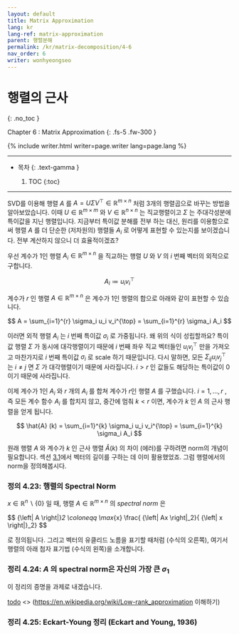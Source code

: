 ```yaml
---
layout: default
title: Matrix Approximation
lang: kr
lang-ref: matrix-approximation
parent: 행렬분해
permalink: /kr/matrix-decomposition/4-6
nav_order: 6
writer: wonhyeongseo
---
```


# 행렬의 근사
{: .no_toc }


Chapter 6 : Matrix Approximation
{: .fs-5 .fw-300 }


{% include writer.html writer=page.writer lang=page.lang %}

---

- 목차
    {: .text-gamma }

    1. TOC
    {:toc}

---

SVD를 이용해 행렬 $A$ 를 $A = U \Sigma V^\top \in \mathbb{R} ^ {m \times n}$
처럼 3개의 행렬곱으로 바꾸는 방법을 알아보았습니다.
이때 $U \in \mathbb{R} ^ {m \times m}$ 와 $V \in \mathbb{R} ^ {n \times n}$ 는 직교행렬이고 $\Sigma$ 는 주대각성분에 특이값을 지닌 행렬입니다.
지금부터 특이값 분해를 전부 하는 대신, 원리를 이용함으로써 행렬 $A$ 를 더 단순한 (저차원의) 행렬들 $A_i$ 로 어떻게 표현할 수 있는지를 보이겠습니다.
전부 계산하지 않으니 더 효율적이겠죠?

우선 계수가 1인 행렬 $A_i \in \mathbb{R} ^ {m \times n}$ 을 직교하는 행렬 $U$ 와 $V$ 의 $i$ 번째 벡터의 외적으로 구합니다.

$$
A_i \coloneqq u_i v_i^{\top}
$$

[todo]: <> (m x n 행렬을 벡터의 외적이랑 비슷하다는 다이어그램 추가)

[todo]: <> (자체 이미지로 책에 있는 스톤헨지 이미지랑 비슷한 과제 만들기: 행렬 분해)

계수가 $r$ 인 행렬 $A \in \mathbb{R}^{m \times n}$ 은 계수가 1인 행렬의 합으로 아래와 같이 표현할 수 있습니다.

$$
A = \sum_{i=1}^{r} \sigma_i u_i v_i^{\top} = \sum_{i=1}^{r} \sigma_i A_i
$$

이러면 외적 행렬 $A_i$ 는 $i$ 번째 특이값 $\sigma_i$ 로 가중됩니다. 왜 위의 식이 성립할까요? 특이값 행렬 $\Sigma$ 가 동시에 대각행렬이기 때문에 $i$ 번째 좌우 직교 벡터들인 $u_i v_i^{\top}$ 만을 가져오고 마찬가지로 $i$ 번째 특이값 $\sigma_i$ 로 scale 하기 때문입니다. 다시 말하면, 모든 $\Sigma_{ij} u_i v_j^{\top}$ 는 $i \neq j$ 면 $\Sigma$ 가 대각행렬이기 때문에 사라집니다. $i > r$ 인 값들도 해당하는 특이값이 $0$ 이기 때문에 사라집니다.

이제 계수가 1인 $A_i$ 와 $r$ 개의 $A_i$ 를 합쳐 계수가 $r$인 행렬 $A$ 를 구했습니다. $i = 1, \dots , r$ , 즉 모든 계수 함수 $A_i$ 를 합치지 않고, 중간에 멈춰 $k < r$ 이면, 계수가 $k$ 인 $A$ 의 근사 행렬을 얻게 됩니다.

$$
\hat{A} (k) = \sum_{i=1}^{k} \sigma_i u_i v_i^{\top} = \sum_{i=1}^{k} \sigma_i A_i
$$

[todo]: <> (예시로 구체적인 설명 추가)

[todo]: <> (자체 이미지로 책에 있는 스톤헨지 이미지랑 비슷한 과제 만들기: 행렬의 근사)

원래 행렬 $A$ 와 계수가 $k$ 인 근사 행렬 $\hat{A}(k)$ 의 차이 (에러)를 구하려면 norm의 개념이 필요합니다. 섹션 [3.1](https://junnei.github.io/mml/kr/linear-algebra/3-1)에서 벡터의 길이를 구하는 데 이미 활용했었죠. 그럼 행렬에서의 norm을 정의해봅시다.

### 정의 4.23: 행렬의 Spectral Norm
$x \in \mathbb{R}^{n} \backslash \{ 0 \}$ 일 때, 행렬 $A \in \mathbb{R} ^ {m \times n}$ 의 _spectral norm_ 은

$$
{\left\| A \right\|}_2 \coloneqq \max_{x} \frac{ {\left\| Ax \right\|_2}{ {\left\| x \right\|}_2}
$$

로 정의됩니다. 그리고 벡터의 유클리드 노름을 표기할 때처럼 (수식의 오른쪽), 여기서 행렬의 아래 첨자 표기법 (수식의 왼쪽)을 소개합니다.

### 정리 4.24: $A$ 의 spectral norm은 자신의 가장 큰 $\sigma_1$
이 정리의 증명을 과제로 내겠습니다.

[todo] <> (https://en.wikipedia.org/wiki/Low-rank_approximation 이해하기)

### 정리 4.25: Eckart-Young 정리 (Eckart and Young, 1936)
